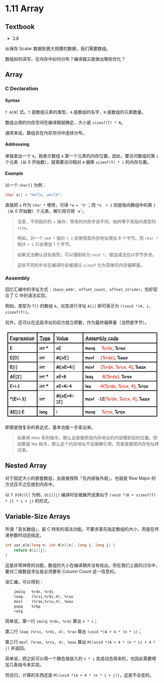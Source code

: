 # 1.11 Array

## Textbook

* 3.8

从保存 Scalar 数据到更大规模的数据，我们需要数组。

数组如何读写，在内存中如何分布？编译器又能做出哪些优化？

## Array

### C Declaration

#### Syntax

`T A[N]` 式。`T` 是数组元素的类型，`A` 是数组的名字，`N` 是数组的元素数量。

数组占用的内存空间在编译期就确定，大小是 `sizeof(T) * N`。

通常来说，数组会在内存空间中连续分布。

#### Addressing

单独拿出一个 `A`，她表示数组 `A` 第一个元素的内存位置。因此，要访问数组的第 `i` 个元素（从 0 开始数），就需要访问相对 `A` 偏移 `sizeof(T) * i` 的内存位置。

#### Example

以一个 `char[]` 为例：

```c
char a[] = "hello, world";
```

直接把 `a` 作为 `char *` 使用，可得 `*a = 'h'`；而 `*a  + 1` 则是指向数组中的第 `1`（从 0 开始数）个元素，解引用可得 `'e'`。

> 注意，不同指针的 + 操作，带来的内存步进不同，始终等于其指向类型的 `size`。
>
> 例如，对一个 `u64 *` 指针 `+ 1` 会使得其内存地址增加 8 个字节。而 `char *` 指针 `+ 1` 只会增加 1 个字节。
>
> 如果无法确认目标类型，可以强制转为 `void *`，做加减法也以字节步进。
>
> 这些不同的步长在编译时会被通过 `sizeof` 化为简单的内存偏移量。

### Assembly

回忆汇编中的寻址方式：`(base_addr, offset_count, offset_stride)`，恰好契合了 C 中的语法实现。

例如，类型为 `T[]` 的数组 `A`，对其进行寻址 `A[i]` 即可表示为 `((void *)A, i, sizeof(T))`。

另外，还可以在这段寻址的前方放立即数，作为最终偏移量（当然是字节）。

![image-20200707103638194](1-11-array.assets/image-20200707103638194.png)

即便是很复杂的表达式，基本也能一手拿出来。

> 如果用 mov 系列指令，那么会直接把该内存地址的内容挪到目的位置。但如果是 lea 指令，那么这个内存地址不会被解引用，而是直接把内存地址拷过来。

## Nested Array

对于固定大小的嵌套数组，会直接按照「先内层後外层」，也就是 Row Major 的方式压平之后放到内存中。

以 `T D[R][C]` 为例，`D[i][j]` 编译时会被展开成类似于 `(void *)D + sizeof(T) * (C * i + j)` 的形式。

## Variable-Size Arrays

所谓「变长数组」，是 C 特有的语法功能。不要求事先指定数组的大小，而是在传递参数时动态指定。

```c
int var_ele(long n, int A[n][n], long i, long j) {
    return A[i][j];
}
```

这是非常神奇的功能，数组的大小在编译期并没有给出。但在我们上面的讨论中，要对二维数组寻址是必须要有 Column Count 这一信息的。

读汇编，可以得到：

```assembly
	imulq	%rdx, %rdi
	leaq	(%rsi,%rdi,4), %rax
	movl	(%rax,%rcx,4), %eax
	popq	%rbp
	retq
```

简单说，第一行 `imulq %rdx, %rdi` 算出 `n * i`；

第二行 `leaq (%rsi, %rdi, 4), %rax` 算出 `(void *)A + 4 * (n * i)`；

第三行 `movl (%rax, %rcx, 4), %eax` 算出 `M[(void *)A + 4 * (n * i) + 4 * j]` 并返回。

简单说，把之前可以用一个静态值放入的 `n * i` 变成动态得来的，也因此需要增加几条指令来实现。

但总归，计算的东西还是 `M[(void *)A + 4 * (n * i + j)]`，这是不会变的。